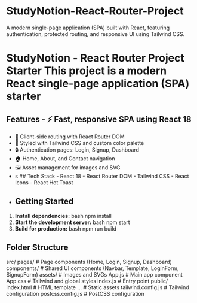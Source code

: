 # StudyNotion-React-Router-Project
A modern single-page application (SPA) built with React, featuring authentication, protected routing, and responsive UI using Tailwind CSS.

# StudyNotion - React Router Project Starter This project is a modern React single-page application (SPA) starter

## Features - ⚡ Fast, responsive SPA using React 18
- 🔗 Client-side routing with React Router DOM
- 🎨 Styled with Tailwind CSS and custom color palette
- 🔒 Authentication pages: Login, Signup, Dashboard
- 🏠 Home, About, and Contact navigation
-  🖼️ Asset management for images and SVG
-  s ## Tech Stack - React 18 - React Router DOM - Tailwind CSS - React Icons - React Hot Toast
-  ## Getting Started
  
 1. **Install dependencies:**
bash
	npm install
2. **Start the development server:**
bash
	npm start
3. **Build for production:**
bash
	npm run build
## Folder Structure
src/
  pages/         # Page components (Home, Login, Signup, Dashboard)
  components/    # Shared UI components (Navbar, Template, LoginForm, SignupForm)
  assets/        # Images and SVGs
  App.js         # Main app component
  App.css        # Tailwind and global styles
  index.js       # Entry point
public/
  index.html     # HTML template
  ...            # Static assets
tailwind.config.js  # Tailwind configuration
postcss.config.js   # PostCSS configuration
